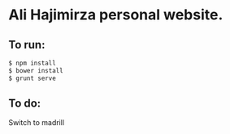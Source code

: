 Ali Hajimirza personal website.
========

To run:
--------
```bash
$ npm install
$ bower install
$ grunt serve
```

To do:
--------
Switch to madrill